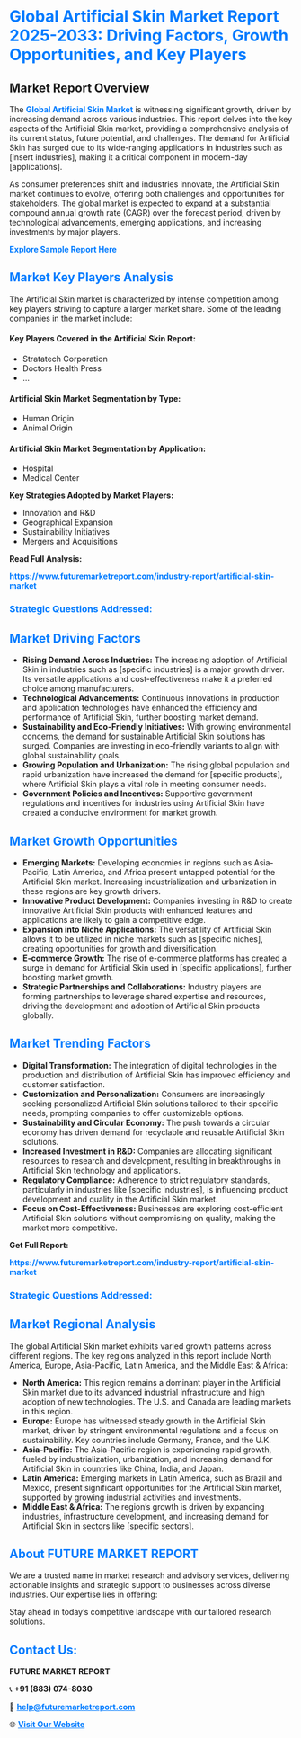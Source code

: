 <h1 style="color: #007BFF;">Global Artificial Skin Market Report 2025-2033: Driving Factors, Growth Opportunities, and Key Players</h1>

<section id="overview">
<h2>Market Report Overview</h2>
<p>The <a href="https://www.futuremarketreport.com/industry-report/artificial-skin-market" style="color: #007BFF; text-decoration: none;"><strong>Global Artificial Skin Market</strong></a> is witnessing significant growth, driven by increasing demand across various industries. This report delves into the key aspects of the Artificial Skin market, providing a comprehensive analysis of its current status, future potential, and challenges. The demand for Artificial Skin has surged due to its wide-ranging applications in industries such as [insert industries], making it a critical component in modern-day [applications].</p>
<p>As consumer preferences shift and industries innovate, the Artificial Skin market continues to evolve, offering both challenges and opportunities for stakeholders. The global market is expected to expand at a substantial compound annual growth rate (CAGR) over the forecast period, driven by technological advancements, emerging applications, and increasing investments by major players.</p>
</section>

<section id="overview">
<p><a href="https://www.futuremarketreport.com/request-sample/reportId=110732" style="color: #007BFF; text-decoration: none;"><strong>Explore Sample Report Here</strong></a></p>
</section>

<section id="key-players">
<h2 style="color: #007BFF;">Market Key Players Analysis</h2>
<p>The Artificial Skin market is characterized by intense competition among key players striving to capture a larger market share. Some of the leading companies in the market include:</p>
<h4>Key Players Covered in the Artificial Skin Report:</h4>
<ul><li>Stratatech Corporation</li><li>Doctors Health Press</li><li>...</li></ul>
<h4>Artificial Skin Market Segmentation by Type:</h4>
<ul><li>Human Origin</li><li>Animal Origin</li></ul>

<h4>Artificial Skin Market Segmentation by Application:</h4>
<ul><li>Hospital</li><li>Medical Center</li></ul>
<p><strong>Key Strategies Adopted by Market Players:</strong></p>
<ul>
<li>Innovation and R&D</li>
<li>Geographical Expansion</li>
<li>Sustainability Initiatives</li>
<li>Mergers and Acquisitions</li>
</ul>
</section>

<section>
<p><strong>Read Full Analysis: </strong></p><a href="https://www.futuremarketreport.com/industry-report/artificial-skin-market" style="color: #007BFF; text-decoration: none;"><strong>https://www.futuremarketreport.com/industry-report/artificial-skin-market</strong></a>
<h3 style="color: #007BFF;">Strategic Questions Addressed:</h3>
</section>

<section id="driving-factors">
<h2 style="color: #007BFF;">Market Driving Factors</h2>
<ul>
<li><strong>Rising Demand Across Industries:</strong> The increasing adoption of Artificial Skin in industries such as [specific industries] is a major growth driver. Its versatile applications and cost-effectiveness make it a preferred choice among manufacturers.</li>
<li><strong>Technological Advancements:</strong> Continuous innovations in production and application technologies have enhanced the efficiency and performance of Artificial Skin, further boosting market demand.</li>
<li><strong>Sustainability and Eco-Friendly Initiatives:</strong> With growing environmental concerns, the demand for sustainable Artificial Skin solutions has surged. Companies are investing in eco-friendly variants to align with global sustainability goals.</li>
<li><strong>Growing Population and Urbanization:</strong> The rising global population and rapid urbanization have increased the demand for [specific products], where Artificial Skin plays a vital role in meeting consumer needs.</li>
<li><strong>Government Policies and Incentives:</strong> Supportive government regulations and incentives for industries using Artificial Skin have created a conducive environment for market growth.</li>
</ul>
</section>

<section id="growth-opportunities">
<h2 style="color: #007BFF;">Market Growth Opportunities</h2>
<ul>
<li><strong>Emerging Markets:</strong> Developing economies in regions such as Asia-Pacific, Latin America, and Africa present untapped potential for the Artificial Skin market. Increasing industrialization and urbanization in these regions are key growth drivers.</li>
<li><strong>Innovative Product Development:</strong> Companies investing in R&D to create innovative Artificial Skin products with enhanced features and applications are likely to gain a competitive edge.</li>
<li><strong>Expansion into Niche Applications:</strong> The versatility of Artificial Skin allows it to be utilized in niche markets such as [specific niches], creating opportunities for growth and diversification.</li>
<li><strong>E-commerce Growth:</strong> The rise of e-commerce platforms has created a surge in demand for Artificial Skin used in [specific applications], further boosting market growth.</li>
<li><strong>Strategic Partnerships and Collaborations:</strong> Industry players are forming partnerships to leverage shared expertise and resources, driving the development and adoption of Artificial Skin products globally.</li>
</ul>
</section>

<section id="trending-factors">
<h2 style="color: #007BFF;">Market Trending Factors</h2>
<ul>
<li><strong>Digital Transformation:</strong> The integration of digital technologies in the production and distribution of Artificial Skin has improved efficiency and customer satisfaction.</li>
<li><strong>Customization and Personalization:</strong> Consumers are increasingly seeking personalized Artificial Skin solutions tailored to their specific needs, prompting companies to offer customizable options.</li>
<li><strong>Sustainability and Circular Economy:</strong> The push towards a circular economy has driven demand for recyclable and reusable Artificial Skin solutions.</li>
<li><strong>Increased Investment in R&D:</strong> Companies are allocating significant resources to research and development, resulting in breakthroughs in Artificial Skin technology and applications.</li>
<li><strong>Regulatory Compliance:</strong> Adherence to strict regulatory standards, particularly in industries like [specific industries], is influencing product development and quality in the Artificial Skin market.</li>
<li><strong>Focus on Cost-Effectiveness:</strong> Businesses are exploring cost-efficient Artificial Skin solutions without compromising on quality, making the market more competitive.</li>
</ul>
</section>

<section>
<p><strong>Get Full Report: </strong></p><a href="https://www.futuremarketreport.com/industry-report/artificial-skin-market" style="color: #007BFF; text-decoration: none;"><strong>https://www.futuremarketreport.com/industry-report/artificial-skin-market</strong></a>
<h3 style="color: #007BFF;">Strategic Questions Addressed:</h3>
</section>


<section id="regional-analysis">
<h2 style="color: #007BFF;">Market Regional Analysis</h2>
<p>The global Artificial Skin market exhibits varied growth patterns across different regions. The key regions analyzed in this report include North America, Europe, Asia-Pacific, Latin America, and the Middle East & Africa:</p>
<ul>
<li><strong>North America:</strong> This region remains a dominant player in the Artificial Skin market due to its advanced industrial infrastructure and high adoption of new technologies. The U.S. and Canada are leading markets in this region.</li>
<li><strong>Europe:</strong> Europe has witnessed steady growth in the Artificial Skin market, driven by stringent environmental regulations and a focus on sustainability. Key countries include Germany, France, and the U.K.</li>
<li><strong>Asia-Pacific:</strong> The Asia-Pacific region is experiencing rapid growth, fueled by industrialization, urbanization, and increasing demand for Artificial Skin in countries like China, India, and Japan.</li>
<li><strong>Latin America:</strong> Emerging markets in Latin America, such as Brazil and Mexico, present significant opportunities for the Artificial Skin market, supported by growing industrial activities and investments.</li>
<li><strong>Middle East & Africa:</strong> The region’s growth is driven by expanding industries, infrastructure development, and increasing demand for Artificial Skin in sectors like [specific sectors].</li>
</ul>
</section>

<footer>
<h2 style="color: #007BFF;">About FUTURE MARKET REPORT</h2>
<p>We are a trusted name in market research and advisory services, delivering actionable insights and strategic support to businesses across diverse industries. Our expertise lies in offering:</p>

<p>Stay ahead in today’s competitive landscape with our tailored research solutions.</p>

<h2 style="color: #007BFF;">Contact Us:</h2>
<p><strong>FUTURE MARKET REPORT</strong></p>
<p>📞 <strong>+91 (883) 074-8030</strong></p>
<p>📧 <strong><a href="mailto:help@futuremarketreport.com" style="color: #007BFF;">help@futuremarketreport.com</a></strong></p>
<p>🌐 <strong><a href="https://www.futuremarketreport.com/" style="color: #007BFF;">Visit Our Website</a></strong></p>
</footer>